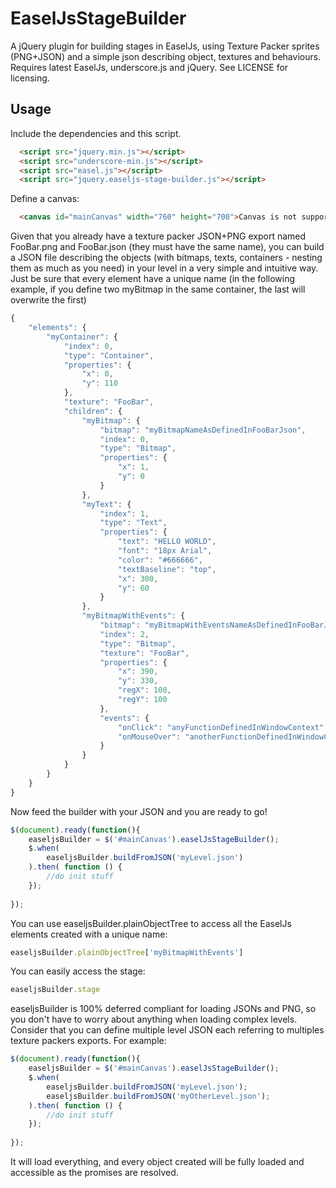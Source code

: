 EaselJsStageBuilder
====================

A jQuery plugin for building stages in EaselJs, using Texture Packer sprites (PNG+JSON) and a simple json describing object, textures and behaviours. Requires latest EaselJs, underscore.js and jQuery. See LICENSE for licensing.


Usage
--------------------
Include the dependencies and this script.
```html
  <script src="jquery.min.js"></script>
  <script src="underscore-min.js"></script>
  <script src="easel.js"></script>
  <script src="jquery.easeljs-stage-builder.js"></script>
```

Define a canvas:
```html
  <canvas id="mainCanvas" width="760" height="700">Canvas is not supported</canvas>
```

Given that you already have a texture packer JSON+PNG export named FooBar.png and FooBar.json (they must have the same name), you can build a JSON file describing the objects (with bitmaps, texts, containers - nesting them as much as you need) in your level in a very simple and intuitive way.
Just be sure that every element have a unique name (in the following example, if you define two myBitmap in the same container, the last will overwrite the first)
```javascript
{
    "elements": {
        "myContainer": {
            "index": 0,
            "type": "Container",
            "properties": {
                "x": 0,
                "y": 110
            },
            "texture": "FooBar",
            "children": {
                "myBitmap": {
                    "bitmap": "myBitmapNameAsDefinedInFooBarJson",
                    "index": 0,
                    "type": "Bitmap",
                    "properties": {
                        "x": 1,
                        "y": 0
                    }
                },
                "myText": {
                    "index": 1,
                    "type": "Text",
                    "properties": {
                        "text": "HELLO WORLD",
                        "font": "18px Arial",
                        "color": "#666666",
                        "textBaseline": "top",
                        "x": 300,
                        "y": 60
                    }
                },
                "myBitmapWithEvents": {
                    "bitmap": "myBitmapWithEventsNameAsDefinedInFooBarJson",
                    "index": 2,
                    "type": "Bitmap",
                    "texture": "FooBar",
                    "properties": {
                        "x": 390,
                        "y": 330,
                        "regX": 100,
                        "regY": 100
                    },
                    "events": {
                        "onClick": "anyFunctionDefinedInWindowContext",
                        "onMouseOver": "anotherFunctionDefinedInWindowContext"
                    }
                }
            }
        }
    }
}
```
Now feed the builder with your JSON and you are ready to go!

```javascript
$(document).ready(function(){
    easeljsBuilder = $('#mainCanvas').easelJsStageBuilder();
    $.when(
        easeljsBuilder.buildFromJSON('myLevel.json')
    ).then( function () {
        //do init stuff
    });
            
});
```

You can use easeljsBuilder.plainObjectTree to access all the EaselJs elements created with a unique name:
```javascript
easeljsBuilder.plainObjectTree['myBitmapWithEvents']
```

You can easily access the stage:
```javascript
easeljsBuilder.stage
```

easeljsBuilder is 100% deferred compliant for loading JSONs and PNG, so you don't have to worry about anything when loading complex levels. Consider that you can define multiple level JSON each referring to multiples texture packers exports. For example:

```javascript
$(document).ready(function(){
    easeljsBuilder = $('#mainCanvas').easelJsStageBuilder();
    $.when(
        easeljsBuilder.buildFromJSON('myLevel.json');
        easeljsBuilder.buildFromJSON('myOtherLevel.json');
    ).then( function () {
        //do init stuff
    });
            
});
```
It will load everything, and every object created will be fully loaded and accessible as the promises are resolved.